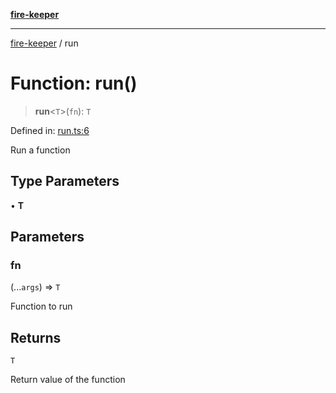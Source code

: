 [**fire-keeper**](../README.md)

***

[fire-keeper](../README.md) / run

# Function: run()

> **run**\<`T`\>(`fn`): `T`

Defined in: [run.ts:6](https://github.com/phonowell/fire-keeper/blob/main/src/run.ts#L6)

Run a function

## Type Parameters

• **T**

## Parameters

### fn

(...`args`) => `T`

Function to run

## Returns

`T`

Return value of the function
